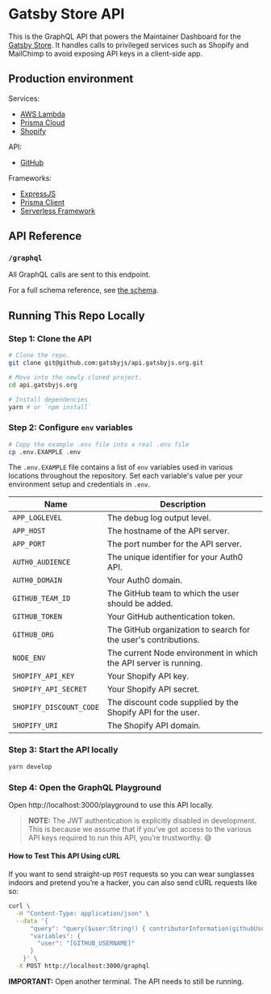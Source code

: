 # Gatsby Store API

This is the GraphQL API that powers the Maintainer Dashboard for the [Gatsby Store](https://store.gatsbyjs.org). It handles calls to privileged services such as Shopify and MailChimp to avoid exposing API keys in a client-side app.

## Production environment

Services:

- [AWS Lambda](https://aws.com/lambda)
- [Prisma Cloud](https://prisma.io/cloud)
- [Shopify](https://shopify.com)

API:

- [GitHub](https://developer.github.com/v4/)

Frameworks:

- [ExpressJS](https://expressjs.com/)
- [Prisma Client](https://www.prisma.io/client/client-typescript)
- [Serverless Framework](https://serverless.com/)

## API Reference

### `/graphql`

All GraphQL calls are sent to this endpoint.

For a full schema reference, see [the schema](./src/graphql/schema.graphql).

## Running This Repo Locally

### Step 1: Clone the API

```bash
# Clone the repo.
git clone git@github.com:gatsbyjs/api.gatsbyjs.org.git

# Move into the newly cloned project.
cd api.gatsbyjs.org

# Install dependencies
yarn # or `npm install`
```

### Step 2: Configure `env` variables

```bash
# Copy the example .env file into a real .env file
cp .env.EXAMPLE .env
```

The `.env.EXAMPLE` file contains a list of `env` variables used in various locations throughout the repository. Set each variable's value per your environment setup and credentials in `.env`.

| Name                    | Description                                                      |
| ----------------------- | ---------------------------------------------------------------- |
| `APP_LOGLEVEL`          | The debug log output level.                                      |
| `APP_HOST`              | The hostname of the API server.                                  |
| `APP_PORT`              | The port number for the API server.                              |
| `AUTH0_AUDIENCE`        | The unique identifier for your Auth0 API.                        |
| `AUTH0_DOMAIN`          | Your Auth0 domain.                                               |
| `GITHUB_TEAM_ID`        | The GitHub team to which the user should be added.               |
| `GITHUB_TOKEN`          | Your GitHub authentication token.                                |
| `GITHUB_ORG`            | The GitHub organization to search for the user's contributions.  |
| `NODE_ENV`              | The current Node environment in which the API server is running. |
| `SHOPIFY_API_KEY`       | Your Shopify API key.                                            |
| `SHOPIFY_API_SECRET`    | Your Shopify API secret.                                         |
| `SHOPIFY_DISCOUNT_CODE` | The discount code supplied by the Shopify API for the user.      |
| `SHOPIFY_URI`           | The Shopify API domain.                                          |

### Step 3: Start the API locally

```bash
yarn develop
```

### Step 4: Open the GraphQL Playground

Open http://localhost:3000/playground to use this API locally.

> **NOTE:** The JWT authentication is explicitly disabled in development. This is because we assume that if you’ve got access to the various API keys required to run this API, you’re trustworthy. 😅

#### How to Test This API Using cURL

If you want to send straight-up `POST` requests so you can wear sunglasses indoors and pretend you’re a hacker, you can also send cURL requests like so:

```bash
curl \
  -H "Content-Type: application/json" \
  --data '{
      "query": "query($user:String!) { contributorInformation(githubUsername:$user) { totalContributions } }",
      "variables": {
        "user": "[GITHUB_USERNAME]"
      }
    }' \
  -X POST http://localhost:3000/graphql
```

**IMPORTANT:** Open another terminal. The API needs to still be running.
